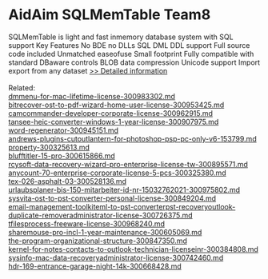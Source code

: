 # AidAim SQLMemTable Team8
SQLMemTable is light and fast inmemory database system with SQL support
Key Features
 No BDE no DLLs
 SQL DML DDL support
 Full source code included
 Unmatched easeofuse
 Small footprint
 Fully compatible with standard DBaware controls
 BLOB data compression
 Unicode support
 Import export from any dataset
[>> Detailed information](https://secure.shareit.com/shareit/product.html?productid=186567&affiliateid=200057808)<br/><br/>Related:
<br />[dmmenu-for-mac-lifetime-license-300983302.md](https://github.com/downloadplanet/downloadplanet/blob/main/dmmenu-for-mac-lifetime-license-300983302.md)<br />[bitrecover-ost-to-pdf-wizard-home-user-license-300953425.md](https://github.com/downloadplanet/downloadplanet/blob/main/bitrecover-ost-to-pdf-wizard-home-user-license-300953425.md)<br />[camcommander-developer-corporate-license-300962915.md](https://github.com/downloadplanet/downloadplanet/blob/main/camcommander-developer-corporate-license-300962915.md)<br />[tansee-heic-converter-windows-1-year-license-300907975.md](https://github.com/downloadplanet/downloadplanet/blob/main/tansee-heic-converter-windows-1-year-license-300907975.md)<br />[word-regenerator-300945151.md](https://github.com/downloadplanet/downloadplanet/blob/main/word-regenerator-300945151.md)<br />[andrews-plugins-cutoutlantern-for-photoshop-psp-pc-only-v6-153799.md](https://github.com/downloadplanet/downloadplanet/blob/main/andrews-plugins-cutoutlantern-for-photoshop-psp-pc-only-v6-153799.md)<br />[property-300325613.md](https://github.com/downloadplanet/downloadplanet/blob/main/property-300325613.md)<br />[blufftitler-15-pro-300615866.md](https://github.com/downloadplanet/downloadplanet/blob/main/blufftitler-15-pro-300615866.md)<br />[rcysoft-data-recovery-wizard-pro-enterprise-license-tw-300895571.md](https://github.com/downloadplanet/downloadplanet/blob/main/rcysoft-data-recovery-wizard-pro-enterprise-license-tw-300895571.md)<br />[anycount-70-enterprise-corporate-license-5-pcs-300325380.md](https://github.com/downloadplanet/downloadplanet/blob/main/anycount-70-enterprise-corporate-license-5-pcs-300325380.md)<br />[tex-026-asphalt-03-300528136.md](https://github.com/downloadplanet/downloadplanet/blob/main/tex-026-asphalt-03-300528136.md)<br />[urlaubsplaner-bis-150-mitarbeiter-id-nr-15032762021-300975802.md](https://github.com/downloadplanet/downloadplanet/blob/main/urlaubsplaner-bis-150-mitarbeiter-id-nr-15032762021-300975802.md)<br />[sysvita-ost-to-pst-converter-personal-license-300849204.md](https://github.com/downloadplanet/downloadplanet/blob/main/sysvita-ost-to-pst-converter-personal-license-300849204.md)<br />[email-management-toolkiteml-to-pst-converterpst-recoveryoutlook-duplicate-removeradministrator-license-300726375.md](https://github.com/downloadplanet/downloadplanet/blob/main/email-management-toolkiteml-to-pst-converterpst-recoveryoutlook-duplicate-removeradministrator-license-300726375.md)<br />[tfilesprocess-freeware-license-300968240.md](https://github.com/downloadplanet/downloadplanet/blob/main/tfilesprocess-freeware-license-300968240.md)<br />[sharemouse-pro-incl-1-year-maintenance-300605069.md](https://github.com/downloadplanet/downloadplanet/blob/main/sharemouse-pro-incl-1-year-maintenance-300605069.md)<br />[the-program-organizational-structure-300847350.md](https://github.com/downloadplanet/downloadplanet/blob/main/the-program-organizational-structure-300847350.md)<br />[kernel-for-notes-contacts-to-outlook-technician-licenseinr-300384808.md](https://github.com/downloadplanet/downloadplanet/blob/main/kernel-for-notes-contacts-to-outlook-technician-licenseinr-300384808.md)<br />[sysinfo-mac-data-recoveryadministrator-license-300742460.md](https://github.com/downloadplanet/downloadplanet/blob/main/sysinfo-mac-data-recoveryadministrator-license-300742460.md)<br />[hdr-169-entrance-garage-night-14k-300668428.md](https://github.com/downloadplanet/downloadplanet/blob/main/hdr-169-entrance-garage-night-14k-300668428.md)